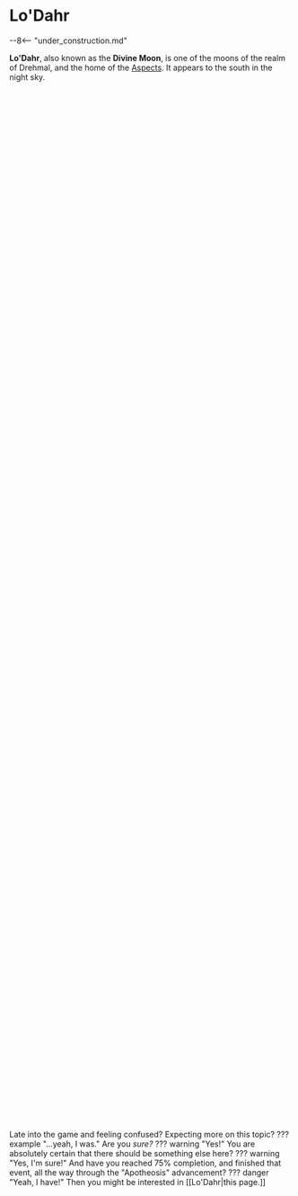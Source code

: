 # Lo'Dahr

--8<-- "under_construction.md"

**Lo'Dahr**, also known as the **Divine Moon**, is one of the moons of the realm of Drehmal, and the home of the [Aspects](/Lore/Higher_Beings/Aspects). It appears to the south in the night sky.






<br> <br> <br> <br> <br> <br> <br> <br> <br> <br> <br> <br> <br> <br> <br> <br> <br> <br> <br> <br> <br> <br> <br> <br> <br> <br> <br> <br> <br> <br> <br> <br> <br> <br> <br> <br> <br> <br> <br> <br> <br> <br> <br> <br> <br> <br> <br> <br> <br> <br> <br> <br> <br> <br> <br> <br> <br> <br> <br> <br> <br> <br> <br> <br> <br> <br> <br> <br> <br> <br> <br> <br> <br> <br> <br> <br> <br> <br> <br> <br> <br> <br> <br> <br> <br> <br> <br> <br> <br> <br> <br> <br> <br> <br> <br> <br> <br> <br> <br> <br> <br> <br> <br> <br> <br> <br> <br> <br>

Late into the game and feeling confused? Expecting more on this topic?
??? example "...yeah, I was."
    Are you *sure?*
    ??? warning "Yes!"
        You are absolutely certain that there should be something else here?
        ??? warning "Yes, I'm sure!"
            And have you reached 75% completion, and finished that event, all the way through the "Apotheosis" advancement?
            ??? danger "Yeah, I have!"
                Then you might be interested in [[Lo'Dahr|this page.]]